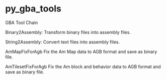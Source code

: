
# py_gba_tools
GBA Tool Chain

Binary2Assembly:
Transform binary files into assembly files.

String2Assembly:
Convert text files into assembly files.

AmMapFixForAgb
Fix the Am Map data to AGB format and save as binary file.

AmTilesetFixForAgb
Fix the Am block and behavior data to AGB format and save as binary file.
